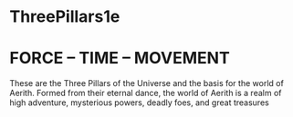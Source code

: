 # ThreePillars1e

# FORCE – TIME – MOVEMENT

These are the Three Pillars of the Universe and the basis for the world of Aerith.  Formed from their eternal dance, the world of Aerith is a realm of high adventure, mysterious powers, deadly foes, and great treasures
